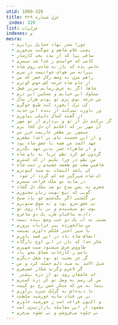 ```yaml
---
utid: 1000-329
title: غزل شماره ۳۲۹
_index: 329
list: غزلیات
indexes: م
mesra:
  - جوزا سحر نهاد حمایل برابرم
  - یعنی غلام شاهم و سوگند می‌خورم
  - ساقی بیا که از مدد بخت کارساز
  - کامی که خواستم ز خدا شد میسرم
  - جامی بده که باز به شادی روی شاه
  - پیرانه سر هوای جوانیست در سرم
  - راهم مزن به وصف زلال خضر که من
  - از جام شاه جرعه کش حوض کوثرم
  - شاها اگر به عرش رسانم سریر فضل
  - مملوک این جنابم و مسکین این درم
  - من جرعه نوش بزم تو بودم هزار سال
  - کی ترک آبخورد کند طبع خوگرم
  - ور باورت نمی‌کند از بنده این حدیث
  - از گفته کمال دلیلی بیاورم
  - گر برکنم دل از تو و بردارم از تو مهر
  - آن مهر بر که افکنم آن دل کجا برم
  - منصور بن مظفر غازیست حرز من
  - و از این خجسته نام بر اعدا مظفرم
  - عهد الست من همه با عشق شاه بود
  - و از شاهراه عمر بدین عهد بگذرم
  - گردون چو کرد نظم ثریا به نام شاه
  - من نظم در چرا نکنم از که کمترم
  - شاهین صفت چو طعمه چشیدم ز دست شاه
  - کی باشد التفات به صید کبوترم
  - ‌ ای شاه شیرگیر چه کم گردد ار شود
  - در سایه تو ملک فراغت میسرم
  - شعرم به یمن مدح تو صد ملک دل گشاد
  - گویی که تیغ توست زبان سخنورم
  - بر گلشنی اگر بگذشتم چو باد صبح
  - نی عشق سرو بود و نه شوق صنوبرم
  - بوی تو می‌شنیدم و بر یاد روی تو
  - دادند ساقیان طرب یک دو ساغرم
  - مستی به آب یک دو عنب وضع بنده نیست
  - من سالخورده پیر خرابات پرورم
  - با سیر اختر فلکم داوری بسیست
  - انصاف شاه باد در این قصه یاورم
  - شکر خدا که باز در این اوج بارگاه
  - طاووس عرش می‌شنود صیت شهپرم
  - نامم ز کارخانه عشاق محو باد
  - گر جز محبت تو بود شغل دیگرم
  - شبل الاسد به صید دلم حمله کرد و من
  - گر لاغرم وگرنه شکار غضنفرم
  - ‌ ای عاشقان روی تو از ذره بیشتر
  - من کی رسم به وصل تو کز ذره کمترم
  - بنما به من که منکر حسن رخ تو کیست
  - تا دیده‌اش به گزلک غیرت برآورم
  - بر من فتاد سایه خورشید سلطنت
  - و اکنون فراغت است ز خورشید خاورم
  - مقصود از این معامله بازارتیزی است
  - نی جلوه می‌فروشم و نی عشوه می‌خرم
---
```

